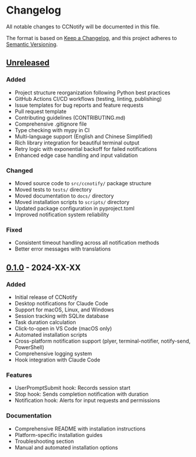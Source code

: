 # Changelog

All notable changes to CCNotify will be documented in this file.

The format is based on [Keep a Changelog](https://keepachangelog.com/en/1.0.0/),
and this project adheres to [Semantic Versioning](https://semver.org/spec/v2.0.0.html).

## [Unreleased]

### Added

- Project structure reorganization following Python best practices
- GitHub Actions CI/CD workflows (testing, linting, publishing)
- Issue templates for bug reports and feature requests
- Pull request template
- Contributing guidelines (CONTRIBUTING.md)
- Comprehensive .gitignore file
- Type checking with mypy in CI
- Multi-language support (English and Chinese Simplified)
- Rich library integration for beautiful terminal output
- Retry logic with exponential backoff for failed notifications
- Enhanced edge case handling and input validation

### Changed

- Moved source code to `src/ccnotify/` package structure
- Moved tests to `tests/` directory
- Moved documentation to `docs/` directory
- Moved installation scripts to `scripts/` directory
- Updated package configuration in pyproject.toml
- Improved notification system reliability

### Fixed

- Consistent timeout handling across all notification methods
- Better error messages with translations

## [0.1.0] - 2024-XX-XX

### Added

- Initial release of CCNotify
- Desktop notifications for Claude Code
- Support for macOS, Linux, and Windows
- Session tracking with SQLite database
- Task duration calculation
- Click-to-open in VS Code (macOS only)
- Automated installation scripts
- Cross-platform notification support (plyer, terminal-notifier, notify-send, PowerShell)
- Comprehensive logging system
- Hook integration with Claude Code

### Features

- UserPromptSubmit hook: Records session start
- Stop hook: Sends completion notification with duration
- Notification hook: Alerts for input requests and permissions

### Documentation

- Comprehensive README with installation instructions
- Platform-specific installation guides
- Troubleshooting section
- Manual and automated installation options

[Unreleased]: https://github.com/dazuiba/CCNotify/compare/v0.1.0...HEAD
[0.1.0]: https://github.com/dazuiba/CCNotify/releases/tag/v0.1.0
